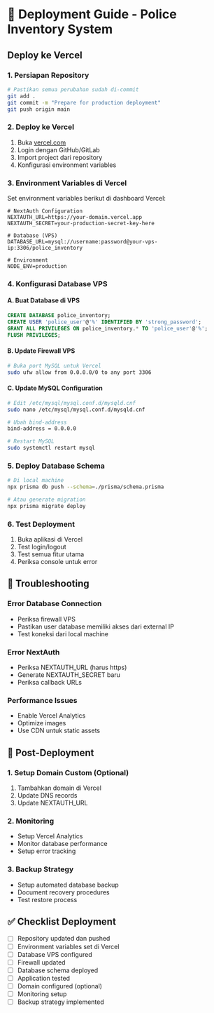 # 🚀 Deployment Guide - Police Inventory System

## **Deploy ke Vercel**

### **1. Persiapan Repository**
```bash
# Pastikan semua perubahan sudah di-commit
git add .
git commit -m "Prepare for production deployment"
git push origin main
```

### **2. Deploy ke Vercel**
1. Buka [vercel.com](https://vercel.com)
2. Login dengan GitHub/GitLab
3. Import project dari repository
4. Konfigurasi environment variables

### **3. Environment Variables di Vercel**
Set environment variables berikut di dashboard Vercel:

```env
# NextAuth Configuration
NEXTAUTH_URL=https://your-domain.vercel.app
NEXTAUTH_SECRET=your-production-secret-key-here

# Database (VPS)
DATABASE_URL=mysql://username:password@your-vps-ip:3306/police_inventory

# Environment
NODE_ENV=production
```

### **4. Konfigurasi Database VPS**

#### **A. Buat Database di VPS**
```sql
CREATE DATABASE police_inventory;
CREATE USER 'police_user'@'%' IDENTIFIED BY 'strong_password';
GRANT ALL PRIVILEGES ON police_inventory.* TO 'police_user'@'%';
FLUSH PRIVILEGES;
```

#### **B. Update Firewall VPS**
```bash
# Buka port MySQL untuk Vercel
sudo ufw allow from 0.0.0.0/0 to any port 3306
```

#### **C. Update MySQL Configuration**
```bash
# Edit /etc/mysql/mysql.conf.d/mysqld.cnf
sudo nano /etc/mysql/mysql.conf.d/mysqld.cnf

# Ubah bind-address
bind-address = 0.0.0.0

# Restart MySQL
sudo systemctl restart mysql
```

### **5. Deploy Database Schema**
```bash
# Di local machine
npx prisma db push --schema=./prisma/schema.prisma

# Atau generate migration
npx prisma migrate deploy
```

### **6. Test Deployment**
1. Buka aplikasi di Vercel
2. Test login/logout
3. Test semua fitur utama
4. Periksa console untuk error

## **🔧 Troubleshooting**

### **Error Database Connection**
- Periksa firewall VPS
- Pastikan user database memiliki akses dari external IP
- Test koneksi dari local machine

### **Error NextAuth**
- Periksa NEXTAUTH_URL (harus https)
- Generate NEXTAUTH_SECRET baru
- Periksa callback URLs

### **Performance Issues**
- Enable Vercel Analytics
- Optimize images
- Use CDN untuk static assets

## **📱 Post-Deployment**

### **1. Setup Domain Custom (Optional)**
1. Tambahkan domain di Vercel
2. Update DNS records
3. Update NEXTAUTH_URL

### **2. Monitoring**
- Setup Vercel Analytics
- Monitor database performance
- Setup error tracking

### **3. Backup Strategy**
- Setup automated database backup
- Document recovery procedures
- Test restore process

## **✅ Checklist Deployment**

- [ ] Repository updated dan pushed
- [ ] Environment variables set di Vercel
- [ ] Database VPS configured
- [ ] Firewall updated
- [ ] Database schema deployed
- [ ] Application tested
- [ ] Domain configured (optional)
- [ ] Monitoring setup
- [ ] Backup strategy implemented

